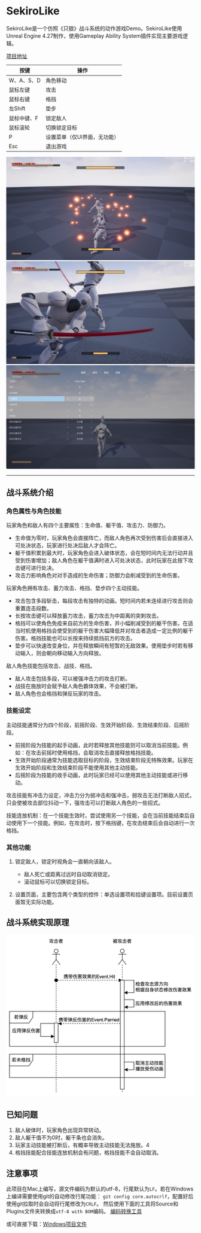 # SekiroLike

SekiroLike是一个仿照《只狼》战斗系统的动作游戏Demo。SekiroLike使用Unreal Engine 4.27制作，使用Gameplay Ability System插件实现主要游戏逻辑。

[项目地址](https://github.com/storyoftime66/SekiroLike)

按键 | 操作
---|---
W、A、S、D  |   角色移动
鼠标左键    |   攻击
鼠标右键    |   格挡
左Shift     |   垫步
鼠标中键、F |   锁定敌人
鼠标滚轮    |   切换锁定目标
P   |  设置菜单（仅UI界面，无功能）
Esc |   退出游戏

![Screenshot_1](images/Screenshot_1.jpg)
![Screenshot_2](images/Screenshot_2.jpg)
![Screenshot_3](images/Screenshot_3.png)

---

## 战斗系统介绍

### 角色属性与角色技能

玩家角色和敌人有四个主要属性：生命值、躯干值、攻击力、防御力。
- 生命值为零时，玩家角色会直接阵亡，而敌人角色再次受到伤害后会直接进入可处决状态，玩家进行处决后敌人才会阵亡。
- 躯干值积累到最大时，玩家角色会进入破体状态，会在短时间内无法行动并且受到伤害增加；敌人角色在躯干值满时进入可处决状态，此时玩家在此按下攻击键可进行处决。
- 攻击力影响角色对对手造成的生命伤害；防御力会削减受到的生命伤害。

玩家角色拥有攻击、蓄力攻击、格挡、垫步四个主动技能。
- 攻击包含多段斩击，每段攻击有独特的动画。短时间内若未连续进行攻击则会重置连击段数。
- 长按攻击键可以释放蓄力攻击，蓄力攻击为中距离的突刺攻击。
- 格挡可以使角色免疫来自前方的生命伤害，并小幅削减受到的躯干伤害。在适当时机使用格挡会使受到的躯干伤害大幅降低并对攻击者造成一定比例的躯干伤害。格挡技能也可以长按来持续抵挡前方的攻击。
- 垫步可以快速改变身位，并在释放瞬间有短暂的无敌效果。使用垫步时若有移动输入，则会朝向移动输入方向释放。

敌人角色技能包括攻击、战技、格挡。
- 敌人攻击包括多段，可以被强冲击力的攻击打断。
- 战技在施放时会赋予敌人角色霸体效果，不会被打断。
- 敌人角色也会格挡和弹反玩家的攻击。

### 技能设定

主动技能通常分为四个阶段，前摇阶段、生效开始阶段、生效结束阶段、后摇阶段。
  - 前摇阶段为技能的起手动画，此时若释放其他技能则可以取消当前技能。例如：在攻击前摇时使用格挡，会取消攻击直接释放格挡技能。
  - 生效开始阶段通常为技能选取目标的阶段，生效结束阶段无特殊效果。玩家在生效开始阶段和生效结束阶段不能使用其他主动技能。
  - 后摇阶段为技能的收手动画，此时玩家已经可以使用其他主动技能或进行移动。

攻击技能有冲击力设定，冲击力分为弱冲击和强冲击，弱攻击无法打断敌人招式，只会使被攻击部位抖动一下，强攻击可以打断敌人角色的一些招式。

技能连放机制：在一个技能生效时，尝试使用另一个技能，会在当前技能结束后自动使用下一个技能。例如，在攻击时，按下格挡键，在攻击结束后会自动进行一次格挡。

### 其他功能

1. 锁定敌人，锁定时视角会一直朝向该敌人。
   - 敌人死亡或距离过远时自动取消锁定。
   - 滚动鼠标可以切换锁定目标。

2. 设置页面，主要包含两个类型的控件：单选设置项和拾键设置项。目前设置页面暂无实际功能。


## 战斗系统实现原理

![战斗系统实现原理](images/principle.jpg)

## 已知问题
1. 敌人破体时，玩家角色出现异常转动。
2. 敌人躯干值不为0时，躯干条也会消失。
3. 玩家主动技能被打断后，有概率导致主动技能无法施放。4
4. 格挡技能配合技能连放机制会有问题，格挡技能不会自动取消。

## 注意事项
此项目在Mac上编写，源文件编码为默认的utf-8，行尾默认为`LF`。若在Windows上编译需要使用git的自动修改行尾功能：
`git config core.autocrlf`，配置好后使用git拉取时会自动将行尾修改为`CRLF`。
然后使用下面的工具将Source和Plugins文件夹转换成`utf-8 with BOM`编码。  [编码转换工具](https://github.com/rexcape/code-transmit/blob/master/exe/codeTransmit.exe)

或可直接下载：[Windows项目文件](https://github.com/storyoftime66/SekiroLike/releases/tag/v0.1)